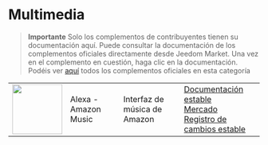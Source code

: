 
# Multimedia


>**Importante**
>Solo los complementos de contribuyentes tienen su documentación aquí. Puede consultar la documentación de los complementos oficiales directamente desde Jeedom Market. Una vez en el complemento en cuestión, haga clic en la documentación.
>Podéis ver [aquí](https://market.jeedom.com/index.php?v=d&p=market&type=plugin&categorie=multimedia) todos los complementos oficiales en esta categoría


| | | | |
|--- | --- | --- | ---|
|<img src="alexaamazonmusic/alexaamazonmusic_icon.png" class="pluginLogo" width="100" />|Alexa - Amazon Music|Interfaz de música de Amazon|[Documentación estable](http://jeedom.sigalou-domotique.fr/alexa-amazon-music-documentation)<br/>[Mercado](https://market.jeedom.com/index.php?v=d&p=market_display&id=3910)<br/>[Registro de cambios estable](http://jeedom.sigalou-domotique.fr/alexa-api-changelog)|
